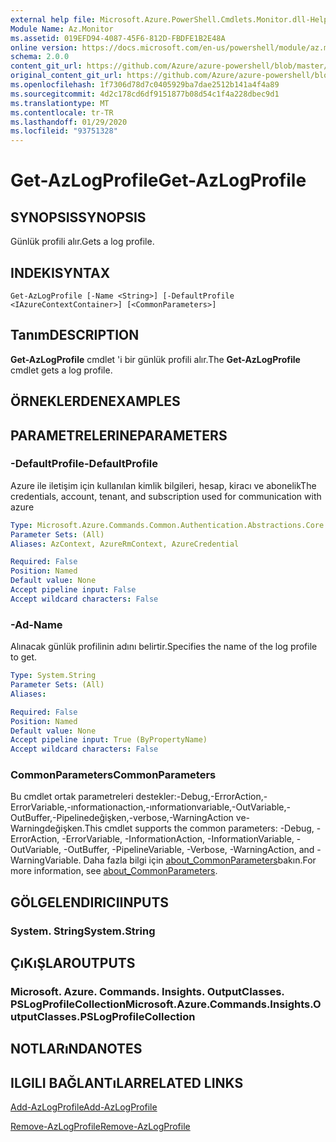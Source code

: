 ```yaml
---
external help file: Microsoft.Azure.PowerShell.Cmdlets.Monitor.dll-Help.xml
Module Name: Az.Monitor
ms.assetid: 019EFD94-4087-45F6-812D-FBDFE1B2E48A
online version: https://docs.microsoft.com/en-us/powershell/module/az.monitor/get-azlogprofile
schema: 2.0.0
content_git_url: https://github.com/Azure/azure-powershell/blob/master/src/Monitor/Monitor/help/Get-AzLogProfile.md
original_content_git_url: https://github.com/Azure/azure-powershell/blob/master/src/Monitor/Monitor/help/Get-AzLogProfile.md
ms.openlocfilehash: 1f7306d78d7c0405929ba7dae2512b141a4f4a89
ms.sourcegitcommit: 4d2c178cd6df9151877b08d54c1f4a228dbec9d1
ms.translationtype: MT
ms.contentlocale: tr-TR
ms.lasthandoff: 01/29/2020
ms.locfileid: "93751328"
---
```

# <span data-ttu-id="64bc1-101">Get-AzLogProfile</span><span class="sxs-lookup"><span data-stu-id="64bc1-101">Get-AzLogProfile</span></span>

## <span data-ttu-id="64bc1-102">SYNOPSIS</span><span class="sxs-lookup"><span data-stu-id="64bc1-102">SYNOPSIS</span></span>
<span data-ttu-id="64bc1-103">Günlük profili alır.</span><span class="sxs-lookup"><span data-stu-id="64bc1-103">Gets a log profile.</span></span>

## <span data-ttu-id="64bc1-104">INDEKI</span><span class="sxs-lookup"><span data-stu-id="64bc1-104">SYNTAX</span></span>

```
Get-AzLogProfile [-Name <String>] [-DefaultProfile <IAzureContextContainer>] [<CommonParameters>]
```

## <span data-ttu-id="64bc1-105">Tanım</span><span class="sxs-lookup"><span data-stu-id="64bc1-105">DESCRIPTION</span></span>
<span data-ttu-id="64bc1-106">**Get-AzLogProfile** cmdlet 'i bir günlük profili alır.</span><span class="sxs-lookup"><span data-stu-id="64bc1-106">The **Get-AzLogProfile** cmdlet gets a log profile.</span></span>

## <span data-ttu-id="64bc1-107">ÖRNEKLERDEN</span><span class="sxs-lookup"><span data-stu-id="64bc1-107">EXAMPLES</span></span>

## <span data-ttu-id="64bc1-108">PARAMETRELERINE</span><span class="sxs-lookup"><span data-stu-id="64bc1-108">PARAMETERS</span></span>

### <span data-ttu-id="64bc1-109">-DefaultProfile</span><span class="sxs-lookup"><span data-stu-id="64bc1-109">-DefaultProfile</span></span>
<span data-ttu-id="64bc1-110">Azure ile iletişim için kullanılan kimlik bilgileri, hesap, kiracı ve abonelik</span><span class="sxs-lookup"><span data-stu-id="64bc1-110">The credentials, account, tenant, and subscription used for communication with azure</span></span>

```yaml
Type: Microsoft.Azure.Commands.Common.Authentication.Abstractions.Core.IAzureContextContainer
Parameter Sets: (All)
Aliases: AzContext, AzureRmContext, AzureCredential

Required: False
Position: Named
Default value: None
Accept pipeline input: False
Accept wildcard characters: False
```

### <span data-ttu-id="64bc1-111">-Ad</span><span class="sxs-lookup"><span data-stu-id="64bc1-111">-Name</span></span>
<span data-ttu-id="64bc1-112">Alınacak günlük profilinin adını belirtir.</span><span class="sxs-lookup"><span data-stu-id="64bc1-112">Specifies the name of the log profile to get.</span></span>

```yaml
Type: System.String
Parameter Sets: (All)
Aliases:

Required: False
Position: Named
Default value: None
Accept pipeline input: True (ByPropertyName)
Accept wildcard characters: False
```

### <span data-ttu-id="64bc1-113">CommonParameters</span><span class="sxs-lookup"><span data-stu-id="64bc1-113">CommonParameters</span></span>
<span data-ttu-id="64bc1-114">Bu cmdlet ortak parametreleri destekler:-Debug,-ErrorAction,-ErrorVariable,-ınformationaction,-ınformationvariable,-OutVariable,-OutBuffer,-Pipelinedeğişken,-verbose,-WarningAction ve-Warningdeğişken.</span><span class="sxs-lookup"><span data-stu-id="64bc1-114">This cmdlet supports the common parameters: -Debug, -ErrorAction, -ErrorVariable, -InformationAction, -InformationVariable, -OutVariable, -OutBuffer, -PipelineVariable, -Verbose, -WarningAction, and -WarningVariable.</span></span> <span data-ttu-id="64bc1-115">Daha fazla bilgi için [about_CommonParameters](https://go.microsoft.com/fwlink/?LinkID=113216)bakın.</span><span class="sxs-lookup"><span data-stu-id="64bc1-115">For more information, see [about_CommonParameters](https://go.microsoft.com/fwlink/?LinkID=113216).</span></span>

## <span data-ttu-id="64bc1-116">GÖLGELENDIRICI</span><span class="sxs-lookup"><span data-stu-id="64bc1-116">INPUTS</span></span>

### <span data-ttu-id="64bc1-117">System. String</span><span class="sxs-lookup"><span data-stu-id="64bc1-117">System.String</span></span>

## <span data-ttu-id="64bc1-118">ÇıKıŞLAR</span><span class="sxs-lookup"><span data-stu-id="64bc1-118">OUTPUTS</span></span>

### <span data-ttu-id="64bc1-119">Microsoft. Azure. Commands. Insights. OutputClasses. PSLogProfileCollection</span><span class="sxs-lookup"><span data-stu-id="64bc1-119">Microsoft.Azure.Commands.Insights.OutputClasses.PSLogProfileCollection</span></span>

## <span data-ttu-id="64bc1-120">NOTLARıNDA</span><span class="sxs-lookup"><span data-stu-id="64bc1-120">NOTES</span></span>

## <span data-ttu-id="64bc1-121">ILGILI BAĞLANTıLAR</span><span class="sxs-lookup"><span data-stu-id="64bc1-121">RELATED LINKS</span></span>

[<span data-ttu-id="64bc1-122">Add-AzLogProfile</span><span class="sxs-lookup"><span data-stu-id="64bc1-122">Add-AzLogProfile</span></span>](./Add-AzLogProfile.md)

[<span data-ttu-id="64bc1-123">Remove-AzLogProfile</span><span class="sxs-lookup"><span data-stu-id="64bc1-123">Remove-AzLogProfile</span></span>](./Remove-AzLogProfile.md)



